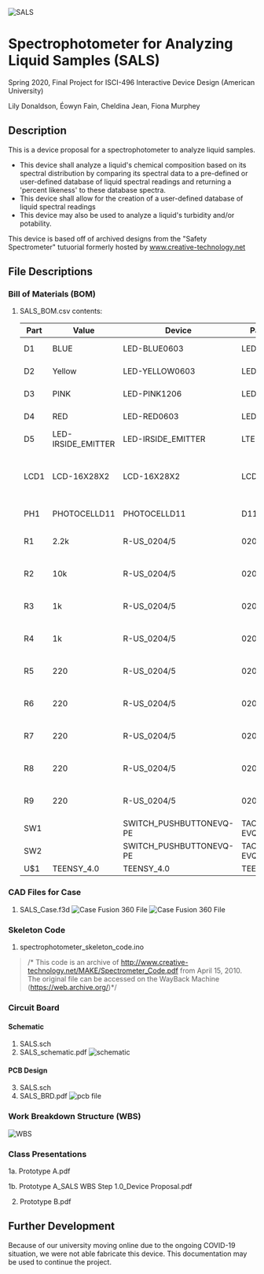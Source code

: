 ![SALS](logo.png)
# Spectrophotometer for Analyzing Liquid Samples (SALS)
Spring 2020, Final Project for ISCI-496 Interactive Device Design (American University)

Lily Donaldson, Éowyn Fain, Cheldina Jean, Fiona Murphey

## Description
This is a device proposal for a spectrophotometer to analyze liquid samples. 

* This device shall analyze a liquid's chemical composition based on its spectral distribution by comparing its spectral data to a pre-defined or user-defined database of liquid spectral readings and returning a 'percent likeness' to these database spectra.
* This device shall allow for the creation of a user-defined database of liquid spectral readings
* This device may also be used to analyze a liquid's turbidity and/or potability.

This device is based off of archived designs from the "Safety Spectrometer" tutuorial formerly hosted by www.creative-technology.net

## File Descriptions
### Bill of Materials (BOM)
1. SALS_BOM.csv
	contents:

	|Part|Value             |Device                 |Package      |Description                               |
	|----|------------------|-----------------------|-------------|------------------------------------------|
	|D1  |BLUE              |LED-BLUE0603           |LED-0603     |Blue SMD LED                              |
	|D2  |Yellow            |LED-YELLOW0603         |LED-0603     |Yellow SMD LED                            |
	|D3  |PINK              |LED-PINK1206           |LED-1206     |Pink SMD LED                              |
	|D4  |RED               |LED-RED0603            |LED-0603     |Red SMD LED                               |
	|D5  |LED-IRSIDE_EMITTER|LED-IRSIDE_EMITTER     |LTE-302      |Infrared LED (IR)                         |
	|LCD1|LCD-16X28X2       |LCD-16X28X2            |LCD-8X2      |Standard text-only 16x2 parallel input LCD|
	|PH1 |PHOTOCELLD11      |PHOTOCELLD11           |D11XX_H      |Photo Sensor                              |
	|R1  |2.2k              |R-US_0204/5            |0204/5       |RESISTOR, American symbol                 |
	|R2  |10k               |R-US_0204/5            |0204/5       |RESISTOR, American symbol                 |
	|R3  |1k                |R-US_0204/5            |0204/5       |RESISTOR, American symbol                 |
	|R4  |1k                |R-US_0204/5            |0204/5       |RESISTOR, American symbol                 |
	|R5  |220               |R-US_0204/5            |0204/5       |RESISTOR, American symbol                 |
	|R6  |220               |R-US_0204/5            |0204/5       |RESISTOR, American symbol                 |
	|R7  |220               |R-US_0204/5            |0204/5       |RESISTOR, American symbol                 |
	|R8  |220               |R-US_0204/5            |0204/5       |RESISTOR, American symbol                 |
	|R9  |220               |R-US_0204/5            |0204/5       |RESISTOR, American symbol                 |
	|SW1 |                  |SWITCH_PUSHBUTTONEVQ-PE|TACT_PANA-EVQ|Buttons                                   |
	|SW2 |                  |SWITCH_PUSHBUTTONEVQ-PE|TACT_PANA-EVQ|Buttons                                   |
	|U$1 |TEENSY_4.0        |TEENSY_4.0             |TEENSY_4.0   |                                          |


### CAD Files for Case
1. SALS_Case.f3d
![Case Fusion 360 File](SALS_Case1.png)
![Case Fusion 360 File](SALS_Case2.png)

### Skeleton Code
1. spectrophotometer_skeleton_code.ino

> /* This code is an archive of http://www.creative-technology.net/MAKE/Spectrometer_Code.pdf 
> from April 15, 2010. The original file can be accessed on the WayBack Machine (https://web.archive.org/)*/

### Circuit Board
#### Schematic
1. SALS.sch
2. SALS_schematic.pdf
![schematic](SALS_schematic.png)
#### PCB Design
3. SALS.sch
4. SALS_BRD.pdf
![pcb file](SALS_BRD.png)

### Work Breakdown Structure (WBS)
![WBS](WBS.png)

### Class Presentations
1a. Prototype A.pdf

1b. Prototype A_SALS WBS Step 1.0_Device Proposal.pdf

2. Prototype B.pdf

## Further Development
Because of our university moving online due to the ongoing COVID-19 situation, we were not able fabricate this device. 
This documentation may be used to continue the project.

